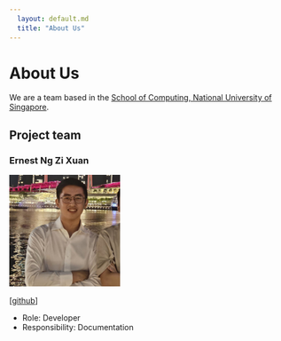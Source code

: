 ```yaml
---
  layout: default.md
  title: "About Us"
---
```


# About Us

We are a team based in the [School of Computing, National University of Singapore](http://www.comp.nus.edu.sg).

## Project team

### Ernest Ng Zi Xuan
<img src="images/ernestnzx.png" width="200px">

[[github](https://github.com/Ernestnzx)]

* Role: Developer
* Responsibility: Documentation 
